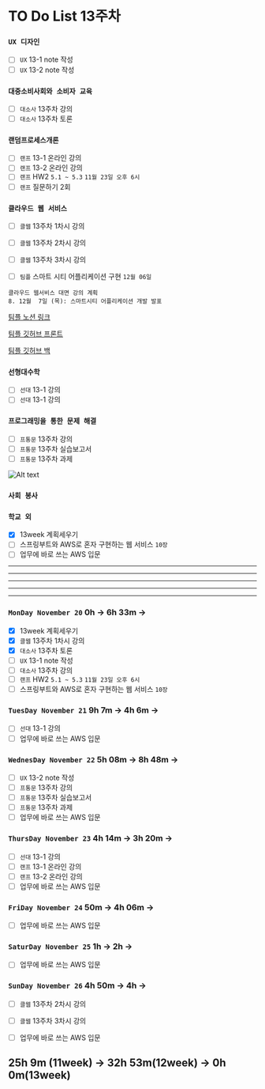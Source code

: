 # TO Do List 13주차

### `UX 디자인` 
- [ ] `UX` 13-1 note 작성
- [ ] `UX` 13-2 note 작성

### `대중소비사회와 소비자 교육`
- [ ] `대소사` 13주차 강의
- [ ] `대소사` 13주차 토론

### `랜덤프로세스개론`
- [ ] `랜프` 13-1 온라인 강의
- [ ] `랜프` 13-2 온라인 강의
- [ ] `랜프` HW2 `5.1 ~ 5.3` `11월 23일 오후 6시`
- [ ] `랜프` 질문하기 2회

### `클라우드 웹 서비스`
- [ ] `클웹` 13주차 1차시 강의
- [ ] `클웹` 13주차 2차시 강의
- [ ] `클웹` 13주차 3차시 강의
- [ ] `팀플` 스마트 시티 어플리케이션 구현 `12월 06일`


```
클라우드 웹서비스 대면 강의 계획
8. 12월  7일 (목): 스마트시티 어플리케이션 개발 발표
```

[팀플 노션 링크](https://www.notion.so/Cloud-Web-Service-Team-Project-cb7f98e2e37c43fd98b7937e0d5018c5)

[팀플 깃허브 프론트](https://github.com/woo4826/Cloud-Web-Service-SNS-web)

[팀플 깃허브 백](https://github.com/woo4826/Cloud-Web-Service-SNS-server)

### `선형대수학`
- [ ] `선대` 13-1 강의
- [ ] `선대` 13-1 강의

### `프로그래밍을 통한 문제 해결`
- [ ] `프통문` 13주차 강의
- [ ] `프통문` 13주차 실습보고서
- [ ] `프통문` 13주차 과제

![Alt text](%E1%84%91%E1%85%B3%E1%84%90%E1%85%A9%E1%86%BC%E1%84%86%E1%85%AE%E1%86%AB%E1%84%80%E1%85%A1%E1%86%BC%E1%84%8B%E1%85%B4%E1%84%80%E1%85%A8%E1%84%92%E1%85%AC%E1%86%A8%E1%84%89%E1%85%A5.png)

### `사회 봉사`

### `학교 외`
- [x] 13week 계획세우기
- [ ] 스프링부트와 AWS로 혼자 구현하는 웹 서비스 `10장`
- [ ] 업무에 바로 쓰는 AWS 입문 

---
---
---
---
---

### `MonDay November 20` 0h -> 6h 33m -> 
- [x] 13week 계획세우기
- [x] `클웹` 13주차 1차시 강의
- [x] `대소사` 13주차 토론
- [ ] `UX` 13-1 note 작성
- [ ] `대소사` 13주차 강의
- [ ] `랜프` HW2 `5.1 ~ 5.3` `11월 23일 오후 6시`
- [ ] 스프링부트와 AWS로 혼자 구현하는 웹 서비스 `10장`

### `TuesDay November 21` 9h 7m -> 4h 6m -> 
- [ ] `선대` 13-1 강의
- [ ] 업무에 바로 쓰는 AWS 입문 

### `WednesDay November 22` 5h 08m -> 8h 48m -> 
- [ ] `UX` 13-2 note 작성
- [ ] `프통문` 13주차 강의
- [ ] `프통문` 13주차 실습보고서
- [ ] `프통문` 13주차 과제
- [ ] 업무에 바로 쓰는 AWS 입문 

### `ThursDay November 23` 4h 14m -> 3h 20m ->
- [ ] `선대` 13-1 강의
- [ ] `랜프` 13-1 온라인 강의
- [ ] `랜프` 13-2 온라인 강의
- [ ] 업무에 바로 쓰는 AWS 입문 

### `FriDay November 24` 50m -> 4h 06m ->
- [ ] 업무에 바로 쓰는 AWS 입문 

### `SaturDay November 25` 1h -> 2h ->
- [ ] 업무에 바로 쓰는 AWS 입문 

### `SunDay November 26` 4h 50m -> 4h ->
- [ ] `클웹` 13주차 2차시 강의
- [ ] `클웹` 13주차 3차시 강의
- [ ] 업무에 바로 쓰는 AWS 입문 


## 25h 9m (11week) ->  32h 53m(12week) -> 0h 0m(13week)
